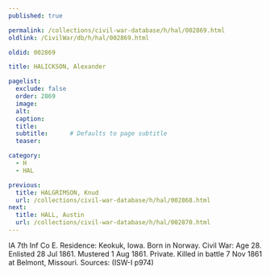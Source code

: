 ```yaml
---
published: true

permalink: /collections/civil-war-database/h/hal/002869.html
oldlink: /CivilWar/db/h/hal/002869.html

oldid: 002869

title: HALICKSON, Alexander

pagelist:
  exclude: false
  order: 2869
  image: 
  alt:
  caption:
  title:
  subtitle:      # Defaults to page subtitle
  teaser:

category: 
  - H 
  - HAL

previous:
  title: HALGRIMSON, Knud
  url: /collections/civil-war-database/h/hal/002868.html  
next:
  title: HALL, Austin
  url: /collections/civil-war-database/h/hal/002870.html   
---
```

IA 7th Inf Co E. Residence: Keokuk, Iowa. Born in Norway. Civil War: Age 28. Enlisted 28 Jul 1861. Mustered 1 Aug 1861. Private. Killed in battle 7 Nov 1861 at Belmont, Missouri. Sources: (ISW-I p974)